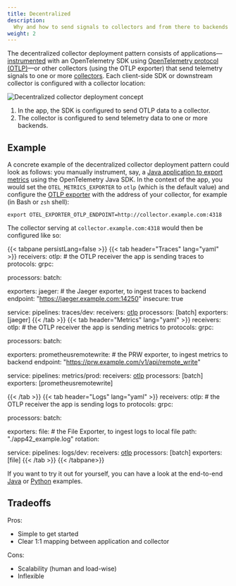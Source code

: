 ```yaml
---
title: Decentralized
description:
  Why and how to send signals to collectors and from there to backends
weight: 2
---
```


The decentralized collector deployment pattern consists of
applications—[instrumented][instrumentation] with an OpenTelemetry SDK using
[OpenTelemetry protocol (OTLP)][otlp]—or other collectors (using the OTLP
exporter) that send telemetry signals to one or more [collectors][collector].
Each client-side SDK or downstream collector is configured with a collector
location:

![Decentralized collector deployment concept](../../img/decentralized-sdk.svg)

1. In the app, the SDK is configured to send OTLP data to a collector.
1. The collector is configured to send telemetry data to one or more backends.

## Example

A concrete example of the decentralized collector deployment pattern could look
as follows: you manually instrument, say, a [Java application to export
metrics][instrument-java-metrics] using the OpenTelemetry Java SDK. In the
context of the app, you would set the `OTEL_METRICS_EXPORTER` to `otlp` (which
is the default value) and configure the [OTLP exporter][otlp-exporter] with the
address of your collector, for example (in Bash or `zsh` shell):

```
export OTEL_EXPORTER_OTLP_ENDPOINT=http://collector.example.com:4318
```

The collector serving at `collector.example.com:4318` would then be configured
like so:

<!-- prettier-ignore-start -->
{{< tabpane persistLang=false >}}
{{< tab header="Traces" lang="yaml" >}}
receivers:
  otlp: # the OTLP receiver the app is sending traces to
    protocols:
      grpc:

processors:
  batch:

exporters:
  jaeger: # the Jaeger exporter, to ingest traces to backend
    endpoint: "https://jaeger.example.com:14250"
    insecure: true

service:
  pipelines:
    traces/dev:
      receivers: [otlp]
      processors: [batch]
      exporters: [jaeger]
{{< /tab >}}
{{< tab header="Metrics" lang="yaml" >}}
receivers:
  otlp: # the OTLP receiver the app is sending metrics to
    protocols:
      grpc:

processors:
  batch:

exporters:
  prometheusremotewrite: # the PRW exporter, to ingest metrics to backend
    endpoint: "https://prw.example.com/v1/api/remote_write"

service:
  pipelines:
    metrics/prod:
      receivers: [otlp]
      processors: [batch]
      exporters: [prometheusremotewrite]

{{< /tab >}}
{{< tab header="Logs" lang="yaml" >}}
receivers:
  otlp: # the OTLP receiver the app is sending logs to
    protocols:
      grpc:

processors:
  batch:

exporters:
  file: # the File Exporter, to ingest logs to local file 
    path: "./app42_example.log"
    rotation:

service:
  pipelines:
    logs/dev:
      receivers: [otlp]
      processors: [batch]
      exporters: [file]
{{< /tab >}}
{{< /tabpane>}}
<!-- prettier-ignore-end -->

If you want to try it out for yourself, you can have a look at the end-to-end
[Java][java-otlp-example] or [Python][py-otlp-example] examples.

## Tradeoffs

Pros:

- Simple to get started
- Clear 1:1 mapping between application and collector

Cons:

- Scalability (human and load-wise)
- Inflexible

[instrumentation]: /docs/instrumentation/
[otlp]: /docs/reference/specification/protocol/
[collector]: /docs/collector/
[instrument-java-metrics]: /docs/instrumentation/java/manual/#metrics
[otlp-exporter]: /docs/reference/specification/protocol/exporter/
[java-otlp-example]:
  https://github.com/open-telemetry/opentelemetry-java-docs/tree/main/otlp
[py-otlp-example]:
  https://opentelemetry-python.readthedocs.io/en/stable/examples/metrics/instruments/README.html
[lb-exporter]:
  https://github.com/open-telemetry/opentelemetry-collector-contrib/tree/main/exporter/loadbalancingexporter
[spanmetrics-processor]:
  https://github.com/open-telemetry/opentelemetry-collector-contrib/tree/main/processor/spanmetricsprocessor
